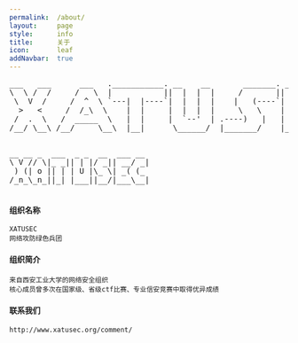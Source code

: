 ```yaml
---
permalink:  /about/
layout:     page
style:      info
title:      关于
icon:       leaf
addNavbar:  true
---
```


<div class="hidden-xs">
    <pre>
___   ___      ___   .___________. __    __       _______. _______   ______  
\  \ /  /     /   \  |           ||  |  |  |     /       ||   ____| /      |  
 \  V  /     /  ^  \ `---|  |----`|  |  |  |    |   (----`|  |__   |  ,----'  
  >   <     /  /_\  \    |  |     |  |  |  |     \   \    |   __|  |  |       
 /  .  \   /  _____  \   |  |     |  `--'  | .----)   |   |  |____ |  `----.  
/__/ \__\ /__/     \__\  |__|      \______/  |_______/    |_______| \______|  
    </pre>
</div>

<div class="visible-xs">
    <pre>
__ __ _  ___  _ _  __  ___ __ 
\ V // \|_ _|| | |/ _|| __/ _|
 ) (| o || | | U |\_ \| _( (_ 
/_n_\_n_||_| |___||__/|___\__|
    </pre>
</div>

#### 组织名称
    XATUSEC   
    网络攻防绿色兵团

#### 组织简介
    来自西安工业大学的网络安全组织   
    核心成员曾多次在国家级、省级ctf比赛、专业信安竞赛中取得优异成绩

#### 联系我们
    http://www.xatusec.org/comment/   
